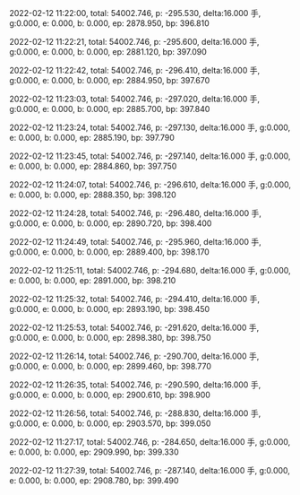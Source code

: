2022-02-12 11:22:00, total: 54002.746, p: -295.530, delta:16.000 手, g:0.000, e: 0.000, b: 0.000, ep: 2878.950, bp: 396.810

2022-02-12 11:22:21, total: 54002.746, p: -295.600, delta:16.000 手, g:0.000, e: 0.000, b: 0.000, ep: 2881.120, bp: 397.090

2022-02-12 11:22:42, total: 54002.746, p: -296.410, delta:16.000 手, g:0.000, e: 0.000, b: 0.000, ep: 2884.950, bp: 397.670

2022-02-12 11:23:03, total: 54002.746, p: -297.020, delta:16.000 手, g:0.000, e: 0.000, b: 0.000, ep: 2885.700, bp: 397.840

2022-02-12 11:23:24, total: 54002.746, p: -297.130, delta:16.000 手, g:0.000, e: 0.000, b: 0.000, ep: 2885.190, bp: 397.790

2022-02-12 11:23:45, total: 54002.746, p: -297.140, delta:16.000 手, g:0.000, e: 0.000, b: 0.000, ep: 2884.860, bp: 397.750

2022-02-12 11:24:07, total: 54002.746, p: -296.610, delta:16.000 手, g:0.000, e: 0.000, b: 0.000, ep: 2888.350, bp: 398.120

2022-02-12 11:24:28, total: 54002.746, p: -296.480, delta:16.000 手, g:0.000, e: 0.000, b: 0.000, ep: 2890.720, bp: 398.400

2022-02-12 11:24:49, total: 54002.746, p: -295.960, delta:16.000 手, g:0.000, e: 0.000, b: 0.000, ep: 2889.400, bp: 398.170

2022-02-12 11:25:11, total: 54002.746, p: -294.680, delta:16.000 手, g:0.000, e: 0.000, b: 0.000, ep: 2891.000, bp: 398.210

2022-02-12 11:25:32, total: 54002.746, p: -294.410, delta:16.000 手, g:0.000, e: 0.000, b: 0.000, ep: 2893.190, bp: 398.450

2022-02-12 11:25:53, total: 54002.746, p: -291.620, delta:16.000 手, g:0.000, e: 0.000, b: 0.000, ep: 2898.380, bp: 398.750

2022-02-12 11:26:14, total: 54002.746, p: -290.700, delta:16.000 手, g:0.000, e: 0.000, b: 0.000, ep: 2899.460, bp: 398.770

2022-02-12 11:26:35, total: 54002.746, p: -290.590, delta:16.000 手, g:0.000, e: 0.000, b: 0.000, ep: 2900.610, bp: 398.900

2022-02-12 11:26:56, total: 54002.746, p: -288.830, delta:16.000 手, g:0.000, e: 0.000, b: 0.000, ep: 2903.570, bp: 399.050

2022-02-12 11:27:17, total: 54002.746, p: -284.650, delta:16.000 手, g:0.000, e: 0.000, b: 0.000, ep: 2909.990, bp: 399.330

2022-02-12 11:27:39, total: 54002.746, p: -287.140, delta:16.000 手, g:0.000, e: 0.000, b: 0.000, ep: 2908.780, bp: 399.490